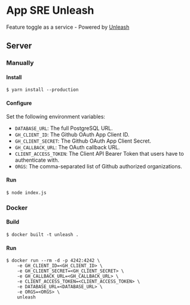 # App SRE Unleash

Feature toggle as a service - Powered by [Unleash](https://github.com/Unleash/unleash)

## Server

### Manually

#### Install

```
$ yarn install --production
```

#### Configure

Set the following environment variables:

- `DATABASE_URL`: The full PostgreSQL URL.
- `GH_CLIENT_ID`: The Github OAuth App Client ID.
- `GH_CLIENT_SECRET`: The Github OAuth App Client Secret.
- `GH_CALLBACK_URL`: The OAuth callback URL.
- `CLIENT_ACCESS_TOKEN`: The Client API Bearer Token that users have to
  authenticate with.
- `ORGS`: The comma-separated list of Github authorized organizations.

#### Run

```
$ node index.js
```

### Docker

#### Build
```
$ docker built -t unleash .
```

#### Run
```
$ docker run --rm -d -p 4242:4242 \
    -e GH_CLIENT_ID=<GH_CLIENT_ID> \
    -e GH_CLIENT_SECRET=<GH_CLIENT_SECRET> \
    -e GH_CALLBACK_URL=<GH_CALLBACK_URL> \
    -e CLIENT_ACCESS_TOKEN=<CLIENT_ACCESS_TOKEN> \
    -e DATABASE_URL=<DATABASE_URL> \
    -e ORGS=<ORGS> \
    unleash
```
